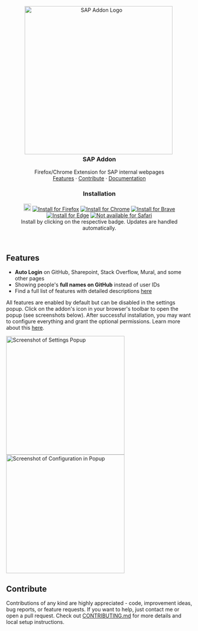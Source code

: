 <div align="center">

  <div id="banner-image-container" >
  <picture >
    <source media="(prefers-color-scheme: dark)" srcset="./assets/sap-addon-2-dark-mode.png">
    <source media="(prefers-color-scheme: light)" srcset="./assets/sap-addon-2-light-mode.png">
    <img alt="SAP Addon Logo" src="./assets/sap-addon-2-light-mode.png" width="400">
  </picture>
  <img id="banner-image-light-mode-fallback-gh-pages" alt="SAP Addon Logo" src="./assets/sap-addon-2-light-mode.png" width="0">
  </div>


  <h3 align="center" style="margin-top: 0;">SAP Addon</h3>

  <p align="center">
    Firefox/Chrome Extension for SAP internal webpages
    <br />
    <a href="#features">Features</a>
    ·
    <a href="#contribute">Contribute</a>
    ·
    <a href="https://github.com/nikolockenvitz/sap-addon/tree/main/docs#readme">Documentation</a>
  </p>
</div>

<h3 align="center">Installation</h3>

<p align="center">
<a href="https://nikolockenvitz.github.io/sap-addon/">
<img src="https://nikolockenvitz.github.io/sap-addon/icons/icon48.png" height="20px" /></a>
<!-- SHIELD IO BADGES INSTALL START -->
<a href="https://nikolockenvitz.github.io/sap-addon/xpi/sap_addon-1.23.1.xpi">
<img src="https://img.shields.io/badge/firefox-v1.23.1-FF7139?logo=firefox-browser" alt="Install for Firefox" /></a>
<!-- SHIELD IO BADGES INSTALL END -->
<a href="https://chrome.google.com/webstore/detail/sap-addon/ccjpkhcdklddbfpcboffbeihonalpjkc">
<img src="https://img.shields.io/badge/chrome-v1.23.1-4285F4?logo=google-chrome" alt="Install for Chrome" /></a>
<a href="https://chrome.google.com/webstore/detail/sap-addon/ccjpkhcdklddbfpcboffbeihonalpjkc">
<img src="https://img.shields.io/badge/brave-v1.23.1-FB542B?logo=brave" alt="Install for Brave" /></a>
<a href="https://chrome.google.com/webstore/detail/sap-addon/ccjpkhcdklddbfpcboffbeihonalpjkc">
<img src="https://img.shields.io/badge/edge-v1.23.1-0078D7?logo=microsoft-edge" alt="Install for Edge" /></a>
<a href="https://www.mozilla.org/en-US/firefox/new/">
<img src="https://img.shields.io/badge/safari-not_available-000000?logo=safari" alt="Not available for Safari" /></a>
<br />
Install by clicking on the respective badge.
Updates are handled automatically.
</p>

<br />

## Features

* **Auto Login** on GitHub, Sharepoint, Stack Overflow, Mural, and some other pages
* Showing people's **full names on GitHub** instead of user IDs
* Find a full list of features with detailed descriptions <a href="https://github.com/nikolockenvitz/sap-addon/tree/main/docs#features">here</a>

All features are enabled by default but can be disabled in the settings popup.
Click on the addon's icon in your browser's toolbar to open the popup (see screenshots below).
After successful installation, you may want to configure everything and grant the optional permissions.
Learn more about this <a href="https://github.com/nikolockenvitz/sap-addon/tree/main/docs#optional-permissions">here</a>.

<img src="docs/screenshot-1.21-settings-popup.png" width="320" alt="Screenshot of Settings Popup" title="Screenshot of Settings Popup" /> <img src="docs/screenshot-1.21-settings-popup-configuration.png" width="320" alt="Screenshot of Configuration in Popup" title="Screenshot of Configuration in Popup" />

## Contribute

Contributions of any kind are highly appreciated - code, improvement ideas, bug reports, or feature requests.
If you want to help, just contact me or open a pull request.
Check out <a href="https://github.com/nikolockenvitz/sap-addon/blob/main/CONTRIBUTING.md#readme">CONTRIBUTING.md</a> for more details and local setup instructions.
